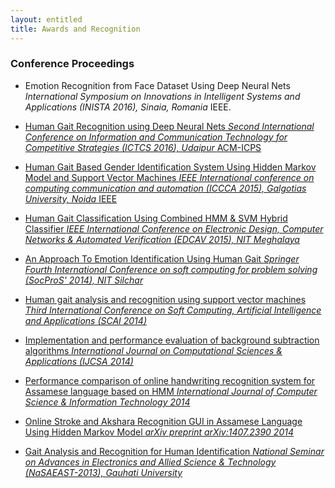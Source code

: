 ```yaml
---
layout: entitled
title: Awards and Recognition
---
```


<h3>Conference Proceedings</h3>  

  - Emotion Recognition from Face Dataset Using Deep Neural Nets <i>International Symposium on Innovations in Intelligent Systems and Applications (INISTA 2016), Sinaia, Romania</i> IEEE. <a target="_blank" rel="noopener noreferrer" href='https://ieeexplore.ieee.org/abstract/document/7571861/'>

  - Human Gait Recognition using Deep Neural Nets <i>Second International Conference on Information and Communication Technology for Competitive Strategies (ICTCS 2016), Udaipur </i> ACM-ICPS <a target="_blank" rel="noopener noreferrer" href='https://ieeexplore.ieee.org/abstract/document/7571861/'>

  - Human Gait Based Gender Identification System Using Hidden Markov Model and Support Vector Machines <i> IEEE International conference on computing communication and automation (ICCCA 2015), Galgotias University, Noida </i> IEEE <a target="_blank" rel="noopener noreferrer" href='https://ieeexplore.ieee.org/abstract/document/7571861/'>

  - Human Gait Classification Using Combined HMM & SVM Hybrid Classifier <i> IEEE International Conference on Electronic Design, Computer Networks & Automated Verification (EDCAV 2015), NIT Meghalaya </i> 
  
  - An Approach To Emotion Identification Using Human Gait <i> Springer Fourth International Conference on soft computing for problem solving (SocProS' 2014), NIT Silchar </i>
  
  - Human gait analysis and recognition using support vector machines <i> Third International Conference on Soft Computing, Artificial Intelligence and Applications (SCAI 2014) </i>
  
  - Implementation and performance evaluation of background subtraction algorithms <i> International Journal on Computational Sciences & Applications (IJCSA 2014) </i>
  
  - Performance comparison of online handwriting recognition system for Assamese language based on HMM <i> International Journal of Computer Science & Information Technology 2014 </i>
  
  - Online Stroke and Akshara Recognition GUI in Assamese Language Using Hidden Markov Model <i> arXiv preprint arXiv:1407.2390 2014 </i>

  - Gait Analysis and Recognition for Human Identification <i> National Seminar on Advances in Electronics and Allied Science & Technology (NaSAEAST-2013), Gauhati University </i>